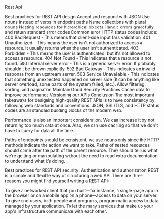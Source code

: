 Rest Api

Best practices for REST API design
Accept and respond with JSON
Use nouns instead of verbs in endpoint paths
Name collections with plural nouns
Nesting resources for hierarchical objects
Handle errors gracefully and return standard error codes
Common error HTTP status codes include:
400 Bad Request - This means that client-side input fails validation.
401 Unauthorized - This means the user isn't not authorized to access a resource. It usually returns when the user isn't authenticated.
403 Forbidden - This means the user is authenticated, but it's not allowed to access a resource.
404 Not Found - This indicates that a resource is not found.
500 Internal server error - This is a generic server error. It probably shouldn't be thrown explicitly.
502 Bad Gateway - This indicates an invalid response from an upstream server.
503 Service Unavailable - This indicates that something unexpected happened on server side (It can be anything like server overload, some parts of the system failed, etc.).
Allow filtering, sorting, and pagination
Maintain Good Security Practices
Cache data to improve performance
Versioning our APIs
Conclusion
The most important takeaways for designing high-quality REST APIs is to have consistency by following web standards and conventions. JSON, SSL/TLS, and HTTP status codes are all standard building blocks of the modern web.

Performance is also an important consideration. We can increase it by not returning too much data at once. Also, we can use caching so that we don't have to query for data all the time.

Paths of endpoints should be consistent, we use nouns only since the HTTP methods indicate the action we want to take. Paths of nested resources should come after the path of the parent resource. They should tell us what we’re getting or manipulating without the need to read extra documentation to understand what it’s doing.

Best practices for REST API security: Authentication and authorization
 REST is a simple and flexible way of structuring a web API
 There are three reasons you might find yourself writing a REST API:

To give a networked client that you built—for instance, a single-page app in the browser or on a mobile app on a phone—access to data on your server.
To give end users, both people and programs, programmatic access to data managed by your application.
To let the many services that make up your app's infrastructure communicate with each other.


